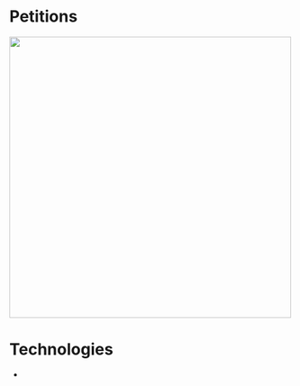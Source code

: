 # Petitions
<img src="https://user-images.githubusercontent.com/71500020/148119459-1c05e5a8-3def-4231-8f8e-dd277464d344.png" width="500" />

# Technologies
*

